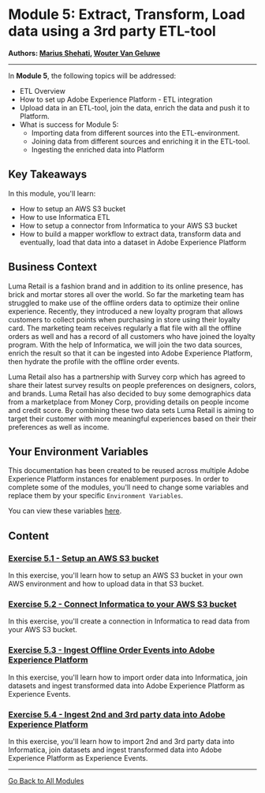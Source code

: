# Module 5: Extract, Transform, Load data using a 3rd party ETL-tool

**Authors: [Marius Shehati](https://www.linkedin.com/in/mshehati/), [Wouter Van Geluwe](https://www.linkedin.com/in/woutervangeluwe/)**

---

In **Module 5**, the following topics will be addressed:

* ETL Overview
* How to set up Adobe Experience Platform - ETL integration
* Upload data in an ETL-tool, join the data, enrich the data and push it to Platform.
* What is success for Module 5:
  * Importing data from different sources into the ETL-environment.
  * Joining data from different sources and enriching it in the ETL-tool.
  * Ingesting the enriched data into Platform

## Key Takeaways

In this module, you'll learn:

* How to setup an AWS S3 bucket
* How to use Informatica ETL
* How to setup a connector from Informatica to your AWS S3 bucket
* How to build a mapper workflow to extract data, transform data and eventually, load that data into a dataset in Adobe Experience Platform

## Business Context

Luma Retail is a fashion brand and in addition to its online presence, has brick and mortar stores all over the world. So far the marketing team has struggled to make use of the offline orders data to optimize their online experience. Recently, they introduced a new loyalty program that allows customers to collect points when purchasing in store using their loyalty card. The marketing team receives regularly a flat file with all the offline orders as well and has a record of all customers who have joined the loyalty program. With the help of Informatica, we will join the two data sources, enrich the result so that it can be ingested into Adobe Experience Platform, then hydrate the profile with the offline order events.

Luma Retail also has a partnership with Survey corp which has agreed to share their latest survey results on people preferences on designers, colors, and brands. Luma Retail has also decided to buy some demographics data from a marketplace from Money Corp, providing details on people income and credit score. By combining these two data sets Luma Retail is aiming to target their customer with more meaningful experiences based on their their preferences as well as income.

## Your Environment Variables

This documentation has been created to be reused across multiple Adobe Experience Platform instances for enablement purposes.
In order to complete some of the modules, you'll need to change some variables and replace them by your specific ``Environment Variables``.

You can view these variables [here](../../environment.md).

## Content

### [Exercise 5.1 - Setup an AWS S3 bucket](./ex1.md)

In this exercise, you'll learn how to setup an AWS S3 bucket in your own AWS environment and how to upload data in that S3 bucket.

### [Exercise 5.2 - Connect Informatica to your AWS S3 bucket](./ex2.md)

In this exercise, you'll create a connection in Informatica to read data from your AWS S3 bucket.

### [Exercise 5.3 - Ingest Offline Order Events into Adobe Experience Platform](./ex3.md)

In this exercise, you'll learn how to import order data into Informatica, join datasets and ingest transformed data into Adobe Experience Platform as Experience Events.

### [Exercise 5.4 - Ingest 2nd and 3rd party data into Adobe Experience Platform](./ex4.md)

In this exercise, you'll learn how to import 2nd and 3rd party data into Informatica, join datasets and ingest transformed data into Adobe Experience Platform as Experience Events.

---

[Go Back to All Modules](../../README.md)
